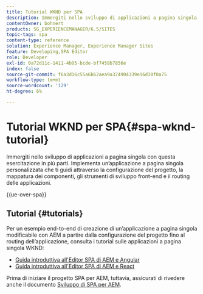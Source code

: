 ```yaml
---
title: Tutorial WKND per SPA
description: Immergiti nello sviluppo di applicazioni a pagina singola con questa esercitazione in più parti. Implementa un’applicazione a pagina singola personalizzata che ti guidi attraverso la configurazione del progetto, la mappatura dei componenti, gli strumenti di sviluppo front-end e il routing delle applicazioni.
contentOwner: bohnert
products: SG_EXPERIENCEMANAGER/6.5/SITES
topic-tags: spa
content-type: reference
solution: Experience Manager, Experience Manager Sites
feature: Developing,SPA Editor
role: Developer
exl-id: 0a72d11c-1411-4b95-bcde-bf7458b7856e
index: false
source-git-commit: f6a3d16c55a6b62aea9a374904339e16d30f0a75
workflow-type: tm+mt
source-wordcount: '129'
ht-degree: 6%

---
```



# Tutorial WKND per SPA{#spa-wknd-tutorial}

Immergiti nello sviluppo di applicazioni a pagina singola con questa esercitazione in più parti. Implementa un’applicazione a pagina singola personalizzata che ti guidi attraverso la configurazione del progetto, la mappatura dei componenti, gli strumenti di sviluppo front-end e il routing delle applicazioni.

{{ue-over-spa}}

## Tutorial {#tutorials}

Per un esempio end-to-end di creazione di un’applicazione a pagina singola modificabile con AEM a partire dalla configurazione del progetto fino al routing dell’applicazione, consulta i tutorial sulle applicazioni a pagina singola WKND:

* [Guida introduttiva all&#39;Editor SPA di AEM e Angular](https://experienceleague.adobe.com/docs/experience-manager-learn/getting-started-with-aem-headless/spa-editor/angular/overview.html?lang=it)
* [Guida introduttiva all&#39;Editor SPA di AEM e React](https://experienceleague.adobe.com/it/docs/experience-manager-learn/getting-started-with-aem-headless/spa-editor/react/overview)

Prima di iniziare il progetto SPA per AEM, tuttavia, assicurati di rivedere anche il documento [Sviluppo di SPA per AEM](/help/sites-developing/spa-architecture.md).
